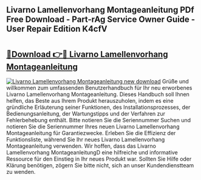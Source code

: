 ## Livarno Lamellenvorhang Montageanleitung PDf Free Download - Part-rAg Service Owner Guide - User Repair Edition K4cfV

# <h2><a href="http://df8tduk.blite.top/?on=Livarno+Lamellenvorhang+Montageanleitung">🔗Download 👉🔴 Livarno Lamellenvorhang Montageanleitung</a></h2>

[![Livarno Lamellenvorhang Montageanleitung new download](https://i.imgur.com/lujVjoI.png)](http://df8tduk.blite.top/?on=Livarno+Lamellenvorhang+Montageanleitung)
Grüße und willkommen zum umfassenden Benutzerhandbuch für Ihr neu erworbenes Livarno Lamellenvorhang Montageanleitung. Dieses Handbuch soll Ihnen helfen, das Beste aus Ihrem Produkt herauszuholen, indem es eine gründliche Erläuterung seiner Funktionen, des Installationsprozesses, der Bedienungsanleitung, der Wartungstipps und der Verfahren zur Fehlerbehebung enthält. Bitte notieren Sie die Seriennummer Suchen und notieren Sie die Seriennummer Ihres neuen Livarno Lamellenvorhang Montageanleitung für Garantiezwecke. Erleben Sie die Effizienz der Funktionsliste, während Sie Ihr neues Livarno Lamellenvorhang Montageanleitung verwenden. Wir hoffen, dass das Livarno Lamellenvorhang MontageanleitungD eine hilfreiche und informative Ressource für den Einstieg in Ihr neues Produkt war. Sollten Sie Hilfe oder Klärung benötigen, zögern Sie bitte nicht, sich an unser Kundendienstteam zu wenden.
